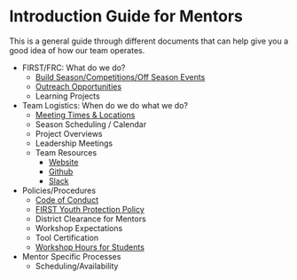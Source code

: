 # Introduction Guide for Mentors

This is a general guide through different documents that can help give you a
good idea of how our team operates.

- FIRST/FRC: What do we do?
	- [Build Season/Competitions/Off Season Events](frc-overview.md#build-season-competition-season)
	- [Outreach Opportunities](frc-overview.md#community-outreach)
	- Learning Projects
- Team Logistics: When do we do what we do?
	- [Meeting Times & Locations](../contract.md)
	- Season Scheduling / Calendar
	- Project Overviews
	- Leadership Meetings
	- Team Resources
		- [Website](http://team3128.org)
		- [Github](http://github.com/Team3128)
		- [Slack](http://team3128.slack.com)
- Policies/Procedures
	- [Code of Conduct](../contract.md#code-of-conduct)
	- [FIRST Youth Protection Policy](http://www.firstinspires.org/resource-library/youth-protection-policy)
	- District Clearance for Mentors
	- Workshop Expectations
	- Tool Certification
	- [Workshop Hours for Students](attendance.md)
- Mentor Specific Processes
	- Scheduling/Availability
